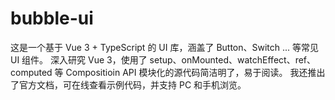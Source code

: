 # bubble-ui
这是一个基于 Vue 3 + TypeScript 的 UI 库，涵盖了 Button、Switch ... 等常见 UI 组件。
深入研究 Vue 3，使用了 setup、onMounted、watchEffect、ref、computed 等 Compositioin API
模块化的源代码简洁明了，易于阅读。
我还推出了官方文档，可在线查看示例代码，并支持 PC 和手机浏览。

